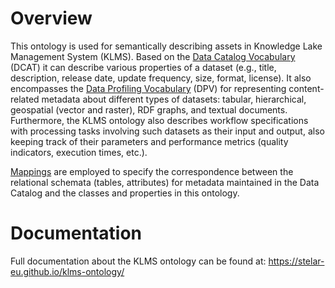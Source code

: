 # Overview
This ontology is used for semantically describing assets in Knowledge Lake Management System (KLMS). Based on the [Data Catalog Vocabulary](https://www.w3.org/TR/vocab-dcat-2/) (DCAT) it can describe various properties of a dataset (e.g., title, description, release date, update frequency, size, format, license). It also encompasses the [Data Profiling Vocabulary](https://github.com/stelar-eu/data-profiling-vocabulary) (DPV) for representing content-related metadata about different types of datasets: tabular, hierarchical, geospatial (vector and raster), RDF graphs, and textual documents. Furthermore, the KLMS ontology also describes workflow specifications with processing tasks involving such datasets as their input and output, also keeping track of their parameters and performance metrics (quality indicators, execution times, etc.).

[Mappings](./mappings) are employed to specify the correspondence between the relational schemata (tables, attributes) for metadata maintained in the Data Catalog and the classes and properties in this ontology.

# Documentation
Full documentation about the KLMS ontology can be found at: https://stelar-eu.github.io/klms-ontology/




